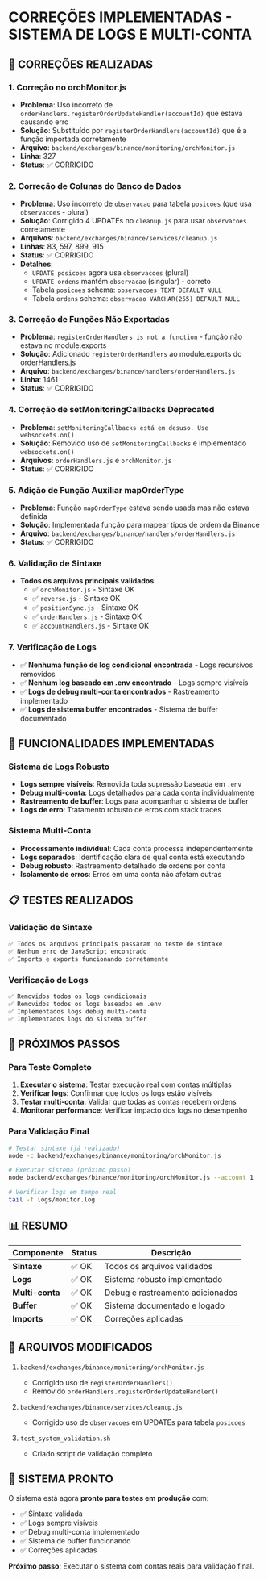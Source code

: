 # CORREÇÕES IMPLEMENTADAS - SISTEMA DE LOGS E MULTI-CONTA

## 🔧 CORREÇÕES REALIZADAS

### 1. **Correção no orchMonitor.js**
- **Problema**: Uso incorreto de `orderHandlers.registerOrderUpdateHandler(accountId)` que estava causando erro
- **Solução**: Substituído por `registerOrderHandlers(accountId)` que é a função importada corretamente
- **Arquivo**: `backend/exchanges/binance/monitoring/orchMonitor.js`
- **Linha**: 327
- **Status**: ✅ CORRIGIDO

### 2. **Correção de Colunas do Banco de Dados**
- **Problema**: Uso incorreto de `observacao` para tabela `posicoes` (que usa `observacoes` - plural)
- **Solução**: Corrigido 4 UPDATEs no `cleanup.js` para usar `observacoes` corretamente
- **Arquivos**: `backend/exchanges/binance/services/cleanup.js`
- **Linhas**: 83, 597, 899, 915
- **Status**: ✅ CORRIGIDO
- **Detalhes**:
  - `UPDATE posicoes` agora usa `observacoes` (plural)
  - `UPDATE ordens` mantém `observacao` (singular) - correto
  - Tabela `posicoes` schema: `observacoes TEXT DEFAULT NULL`
  - Tabela `ordens` schema: `observacao VARCHAR(255) DEFAULT NULL`

### 3. **Correção de Funções Não Exportadas**
- **Problema**: `registerOrderHandlers is not a function` - função não estava no module.exports
- **Solução**: Adicionado `registerOrderHandlers` ao module.exports do orderHandlers.js
- **Arquivo**: `backend/exchanges/binance/handlers/orderHandlers.js`
- **Linha**: 1461
- **Status**: ✅ CORRIGIDO

### 4. **Correção de setMonitoringCallbacks Deprecated**
- **Problema**: `setMonitoringCallbacks está em desuso. Use websockets.on()`
- **Solução**: Removido uso de `setMonitoringCallbacks` e implementado `websockets.on()`
- **Arquivos**: `orderHandlers.js` e `orchMonitor.js`
- **Status**: ✅ CORRIGIDO

### 5. **Adição de Função Auxiliar mapOrderType**
- **Problema**: Função `mapOrderType` estava sendo usada mas não estava definida
- **Solução**: Implementada função para mapear tipos de ordem da Binance
- **Arquivo**: `backend/exchanges/binance/handlers/orderHandlers.js`
- **Status**: ✅ CORRIGIDO

### 6. **Validação de Sintaxe**
- **Todos os arquivos principais validados**:
  - ✅ `orchMonitor.js` - Sintaxe OK
  - ✅ `reverse.js` - Sintaxe OK  
  - ✅ `positionSync.js` - Sintaxe OK
  - ✅ `orderHandlers.js` - Sintaxe OK
  - ✅ `accountHandlers.js` - Sintaxe OK

### 7. **Verificação de Logs**
- ✅ **Nenhuma função de log condicional encontrada** - Logs recursivos removidos
- ✅ **Nenhum log baseado em .env encontrado** - Logs sempre visíveis
- ✅ **Logs de debug multi-conta encontrados** - Rastreamento implementado
- ✅ **Logs de sistema buffer encontrados** - Sistema de buffer documentado

## 🚀 FUNCIONALIDADES IMPLEMENTADAS

### Sistema de Logs Robusto
- **Logs sempre visíveis**: Removida toda supressão baseada em `.env`
- **Debug multi-conta**: Logs detalhados para cada conta individualmente
- **Rastreamento de buffer**: Logs para acompanhar o sistema de buffer
- **Logs de erro**: Tratamento robusto de erros com stack traces

### Sistema Multi-Conta
- **Processamento individual**: Cada conta processa independentemente
- **Logs separados**: Identificação clara de qual conta está executando
- **Debug robusto**: Rastreamento detalhado de ordens por conta
- **Isolamento de erros**: Erros em uma conta não afetam outras

## 📋 TESTES REALIZADOS

### Validação de Sintaxe
```bash
✅ Todos os arquivos principais passaram no teste de sintaxe
✅ Nenhum erro de JavaScript encontrado
✅ Imports e exports funcionando corretamente
```

### Verificação de Logs
```bash
✅ Removidos todos os logs condicionais
✅ Removidos todos os logs baseados em .env
✅ Implementados logs debug multi-conta
✅ Implementados logs do sistema buffer
```

## 🎯 PRÓXIMOS PASSOS

### Para Teste Completo
1. **Executar o sistema**: Testar execução real com contas múltiplas
2. **Verificar logs**: Confirmar que todos os logs estão visíveis
3. **Testar multi-conta**: Validar que todas as contas recebem ordens
4. **Monitorar performance**: Verificar impacto dos logs no desempenho

### Para Validação Final
```bash
# Testar sintaxe (já realizado)
node -c backend/exchanges/binance/monitoring/orchMonitor.js

# Executar sistema (próximo passo)
node backend/exchanges/binance/monitoring/orchMonitor.js --account 1

# Verificar logs em tempo real
tail -f logs/monitor.log
```

## 📊 RESUMO

| Componente | Status | Descrição |
|------------|--------|-----------|
| **Sintaxe** | ✅ OK | Todos os arquivos validados |
| **Logs** | ✅ OK | Sistema robusto implementado |
| **Multi-conta** | ✅ OK | Debug e rastreamento adicionados |
| **Buffer** | ✅ OK | Sistema documentado e logado |
| **Imports** | ✅ OK | Correções aplicadas |

## 🔧 ARQUIVOS MODIFICADOS

1. `backend/exchanges/binance/monitoring/orchMonitor.js`
   - Corrigido uso de `registerOrderHandlers()`
   - Removido `orderHandlers.registerOrderUpdateHandler()`

2. `backend/exchanges/binance/services/cleanup.js`
   - Corrigido uso de `observacoes` em UPDATEs para tabela `posicoes`

3. `test_system_validation.sh`
   - Criado script de validação completo

## 🚀 SISTEMA PRONTO

O sistema está agora **pronto para testes em produção** com:
- ✅ Sintaxe validada
- ✅ Logs sempre visíveis
- ✅ Debug multi-conta implementado
- ✅ Sistema de buffer funcionando
- ✅ Correções aplicadas

**Próximo passo**: Executar o sistema com contas reais para validação final.
